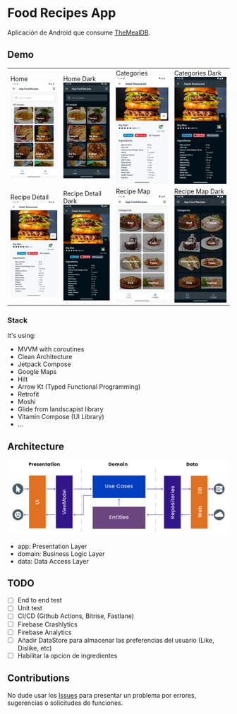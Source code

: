 # Food Recipes App
Aplicación de Android que consume [TheMealDB](https://www.themealdb.com/). 


## Demo
<table>
    <tr>
        <td> Home<br/><img src="media/screenshot1.png"  width="160"></td>
        <td> Home Dark<br/><img src="media/screenshot1_dark.png" alt="Main screen" width="160"></td>
        <td> Categories<br/><img src="media/screenshot2.png"  width="160"></td>
        <td> Categories Dark<br/><img src="media/screenshot2_dark.png" alt="Main screen" width="160"></td>
    </tr> 
    <tr>
       <td> Recipe Detail<br/><img src="media/screenshot2.png"  width="160"></td>
        <td> Recipe Detail Dark<br/><img src="media/screenshot2_dark.png" alt="Main screen" width="160"></td>
        <td> Recipe Map<br/><img src="media/screenshot4.png"  width="160"></td>
        <td> Recipe Map Dark<br/><img src="media/screenshot4_dark.png" alt="Main screen" width="160"></td>
    </tr> 
</table>

### Stack

It's using:

- MVVM with coroutines
- Clean Architecture
- Jetpack Compose
- Google Maps
- Hilt
- Arrow Kt (Typed Functional Programming)
- Retrofit
- Moshi
- Glide from landscapist library
- Vitamin Compose (UI Library)
- ...


## Architecture

<img src="media/clean.png">

- app: Presentation Layer
- domain: Business Logic Layer
- data: Data Access Layer

## TODO
- [ ] End to end test
- [ ] Unit test
- [ ] CI/CD (Github Actions, Bitrise, Fastlane)
- [ ] Firebase Crashlytics
- [ ] Firebase Analytics
- [ ] Añadir DataStore para almacenar las preferencias del usuario (Like, Dislike, etc)
- [ ] Habilitar la opcion de ingredientes

## Contributions
No dude usar los [Issues](https://github.com/NearApps/FoodRecipesChallenge/issues) para presentar un problema por errores, sugerencias o solicitudes de funciones.